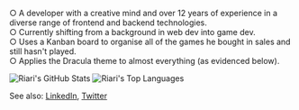 ○ A developer with a creative mind and over 12 years of experience in a diverse range of frontend and backend technologies.  
○ Currently shifting from a background in web dev into game dev.  
○ Uses a Kanban board to organise all of the games he bought in sales and still hasn't played.  
○ Applies the Dracula theme to almost everything (as evidenced below).

![Riari's GitHub Stats](https://github-readme-stats.vercel.app/api?username=riari&count_private=true&show_icons=true&theme=dracula)
![Riari's Top Languages](https://github-readme-stats.vercel.app/api/top-langs/?username=riari&theme=dracula&layout=compact)

See also: [LinkedIn](https://www.linkedin.com/in/riari/), [Twitter](https://twitter.com/DevRiari)

